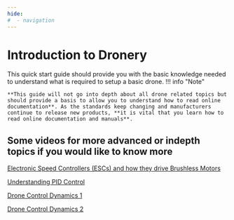 ```yaml
---
hide:
#  - navigation
---
```


# Introduction to Dronery

This quick start guide should provide you with the basic knowledge needed to understand what is required to setup a basic drone. 
!!! info "Note"

    **This guide will not go into depth about all drone related topics but should provide a basis to allow you to understand how to read online documentation**. As the standards keep changing and manufacturers continue to release new products, **it is vital that you learn how to read online documentation and manuals**.

## Some videos for more advanced or indepth topics if you would like to know more
[Electronic Speed Controllers (ESCs) and how they drive Brushless Motors](https://www.youtube.com/watch?v=-mLuU1Nscu4)

[Understanding PID Control](https://www.youtube.com/playlist?list=PLn8PRpmsu08pQBgjxYFXSsODEF3Jqmm-y)

[Drone Control Dynamics 1](https://www.youtube.com/watch?v=hGcGPUqB67Q)

[Drone Control Dynamics 2](https://www.youtube.com/watch?v=GK1t8YIvGM8)
